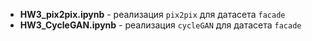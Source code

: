 * **HW3_pix2pix.ipynb** - реализация `pix2pix` для датасета `facade`
* **HW3_CycleGAN.ipynb** - реализация `cycleGAN` для датасета `facade`
